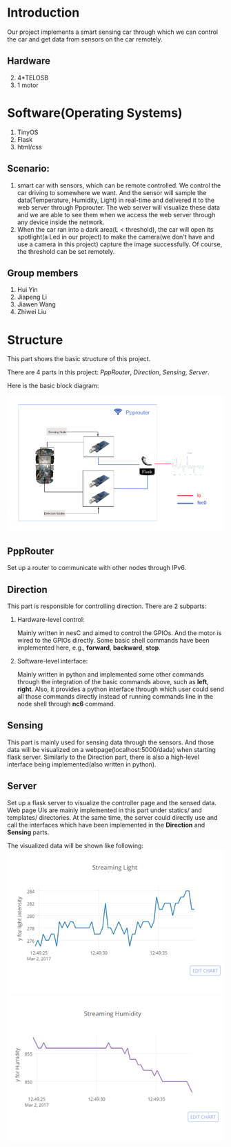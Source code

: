 # Introduction
Our project implements a smart sensing car through which we can control the car and get data from sensors on the car remotely.

## Hardware
2. 4\*TELOSB
3. 1 motor

# Software(Operating Systems)
1. TinyOS
2. Flask
3. html/css

## Scenario:
1. smart car with sensors, which can be remote controlled. We control the car driving to somewhere we want. And the sensor will sample the data(Temperature, Humidity, Light) in real-time and delivered it to the web server through Ppprouter. The web server will visualize these data and we are able to see them when we access the web server through any device inside the network.
2. When the car ran into a dark area(L < threshold), the car will open its spotlight(a Led in our project) to make the camera(we don't have and use a camera in this project) capture the image successfully. Of course, the threshold can be set remotely.

## Group members
1. Hui Yin
2. Jiapeng Li
2. Jiawen Wang
4. Zhiwei Liu

# Structure
This part shows the basic structure of this project.

There are 4 parts in this project: *PppRouter*, *Direction*, *Sensing*, *Server*.

Here is the basic block diagram:

![alt tag](./blockdiagram.jpg)

## PppRouter
Set up a router to communicate with other nodes through IPv6.

## Direction
This part is responsible for controlling direction. There are 2 subparts:

1. Hardware-level control:

   Mainly written in nesC and aimed to control the GPIOs. And the motor is wired to the GPIOs directly. Some basic shell commands have been implemented here, e.g., **forward**, **backward**, **stop**.

2. Software-level interface:

   Mainly written in python and implemented some other commands through the integration of the basic commands above, such as **left**, **right**. Also, it provides a python interface through which user could send all those commands directly instead of running commands line in the node shell through **nc6** command.

## Sensing
This part is mainly used for sensing data through the sensors. And those data will be visualized on a webpage(localhost:5000/dada) when starting flask server. Similarly to the Direction part, there is also a high-level interface being implemented(also written in python).

## Server
Set up a flask server to visualize the controller page and the sensed data. Web page UIs are mainly implemented in this part under statics/ and templates/ directories. At the same time, the server could directly use and call the interfaces which have been implemented in the **Direction** and **Sensing** parts.

The visualized data will be shown like following:
![streaming light](./streaming_light.png)
![streaming humidity](./streaming_humidity.png)

